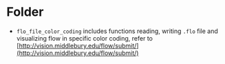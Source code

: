 # Folder
- `flo_file_color_coding` includes functions reading, writing `.flo` file and visualizing flow in specific color coding, refer to [http://vision.middlebury.edu/flow/submit/](http://vision.middlebury.edu/flow/submit/)